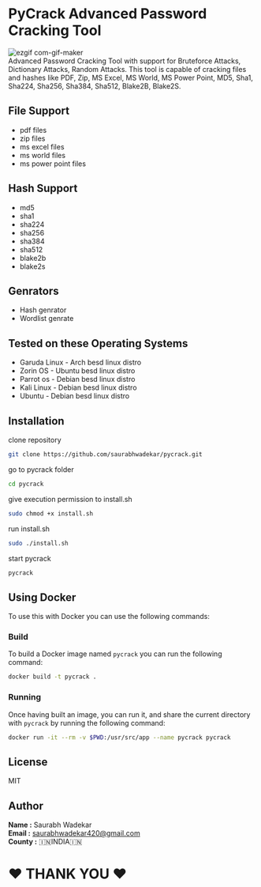 

# PyCrack Advanced Password Cracking Tool 
![ezgif com-gif-maker](https://user-images.githubusercontent.com/55120484/172302839-bbc0ad22-e676-4cb4-bb3b-0ad50d65f365.gif)
<br>
Advanced Password Cracking Tool with support for Bruteforce Attacks, Dictionary Attacks, Random Attacks.
This tool is capable of cracking files and hashes like PDF, Zip, MS Excel, MS World, MS Power Point, MD5, Sha1, Sha224, Sha256, Sha384, Sha512, Blake2B, Blake2S.
## File Support
* pdf files
* zip files
* ms excel files
* ms world files
* ms power point files
## Hash Support
* md5
* sha1
* sha224
* sha256
* sha384
* sha512
* blake2b
* blake2s
## Genrators
* Hash genrator
* Wordlist genrate

## Tested on these Operating Systems
* Garuda Linux - Arch besd linux distro
* Zorin OS - Ubuntu besd linux distro
* Parrot os - Debian besd linux distro
* Kali Linux - Debian besd linux distro
* Ubuntu - Debian besd linux distro

## Installation

clone repository
```sh
git clone https://github.com/saurabhwadekar/pycrack.git
```
go to pycrack folder
```sh
cd pycrack
```
give execution permission to install.sh
```sh
sudo chmod +x install.sh
```
run install.sh
```sh
sudo ./install.sh
```
start pycrack
```sh
pycrack
```

## Using Docker

To use this with Docker you can use the following commands:

### Build

To build a Docker image named `pycrack` you can run the following command:

```bash
docker build -t pycrack .
```

### Running

Once having built an image, you can run it, and share the current directory with `pycrack` by running the following command:

```bash
docker run -it --rm -v $PWD:/usr/src/app --name pycrack pycrack
```

## License

MIT

## Author

<b>Name :</b> Saurabh Wadekar<br>
<b>Email :</b> saurabhwadekar420@gmail.com<br>
<b>County :</b> 🇮🇳INDIA🇮🇳<br>

<h1>❤️ THANK YOU ❤️</h1><br>
